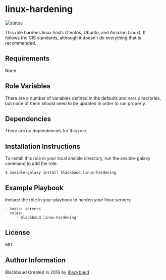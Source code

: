 linux-hardening
===============
[![status](https://travis-ci.org/blackbaud/ansible-role-linux-hardening.svg?branch=master)](https://travis-ci.org/blackbaud/ansible-role-linux-hardening)

This role hardens linux hosts (Centos, Ubuntu, and Amazon Linux).  It follows the CIS standards, although it doesn't do everything that is recommended.

Requirements
------------

None

Role Variables
--------------

There are a number of variables defined in the defaults and vars directories, but none of them should need to be updated in order to run properly.

Dependencies
------------

There are no dependencies for this role.  

Installation Instructions
-------------------------

To install this role in your local ansible directory, run the ansible-galaxy command to add the role:
 
    $ ansible-galaxy install blackbaud.linux-hardening

Example Playbook
----------------

Include the role in your playbook to harden your linux servers:

    - hosts: servers
      roles:
         - blackbaud.linux-hardening

License
-------

MIT

Author Information
------------------

Blackbaud
Created in 2016 by [Blackbaud](http://blackbaud.com/)